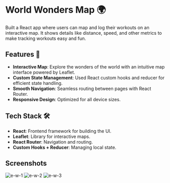 # World Wonders Map 🌍

Built a React app where users can map and log their workouts on an interactive map. It shows details like distance, speed, and other metrics to make tracking workouts easy and fun.

## Features 🚀

- **Interactive Map**: Explore the wonders of the world with an intuitive map interface powered by Leaflet.
- **Custom State Management**: Used React custom hooks and reducer for efficient state handling.
- **Smooth Navigation**: Seamless routing between pages with React Router.
- **Responsive Design**: Optimized for all device sizes.

## Tech Stack 🛠️

- **React**: Frontend framework for building the UI.
- **Leaflet**: Library for interactive maps.
- **React Router**: Navigation and routing.
- **Custom Hooks + Reducer**: Managing local state.

## Screenshots

![e-w-1](https://github.com/user-attachments/assets/8f17cd83-0000-4b8c-8979-87bfc403441c)
![e-w-2](https://github.com/user-attachments/assets/d88dcdf8-2234-4e5e-9a5d-9254ea2cf51c)
![e-w-3](https://github.com/user-attachments/assets/89eac310-5db0-4b90-943d-71541b22fc90)

